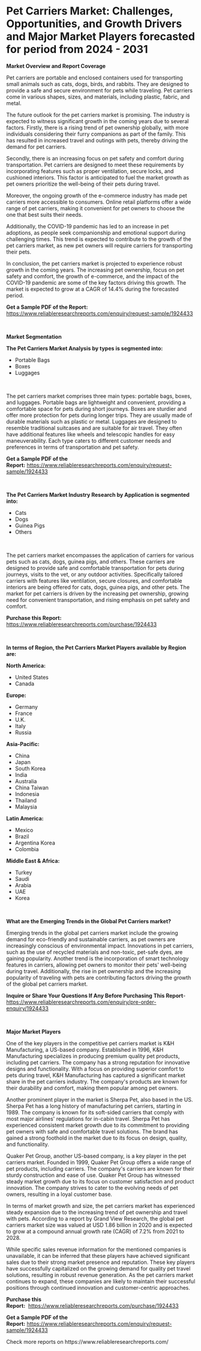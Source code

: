 <p><h1>Pet Carriers Market: Challenges, Opportunities, and Growth Drivers and Major Market Players forecasted for period from 2024 - 2031</h1></p><p><strong>Market Overview and Report Coverage</strong></p>
<p><p>Pet carriers are portable and enclosed containers used for transporting small animals such as cats, dogs, birds, and rabbits. They are designed to provide a safe and secure environment for pets while traveling. Pet carriers come in various shapes, sizes, and materials, including plastic, fabric, and metal.</p><p>The future outlook for the pet carriers market is promising. The industry is expected to witness significant growth in the coming years due to several factors. Firstly, there is a rising trend of pet ownership globally, with more individuals considering their furry companions as part of the family. This has resulted in increased travel and outings with pets, thereby driving the demand for pet carriers.</p><p>Secondly, there is an increasing focus on pet safety and comfort during transportation. Pet carriers are designed to meet these requirements by incorporating features such as proper ventilation, secure locks, and cushioned interiors. This factor is anticipated to fuel the market growth as pet owners prioritize the well-being of their pets during travel.</p><p>Moreover, the ongoing growth of the e-commerce industry has made pet carriers more accessible to consumers. Online retail platforms offer a wide range of pet carriers, making it convenient for pet owners to choose the one that best suits their needs.</p><p>Additionally, the COVID-19 pandemic has led to an increase in pet adoptions, as people seek companionship and emotional support during challenging times. This trend is expected to contribute to the growth of the pet carriers market, as new pet owners will require carriers for transporting their pets.</p><p>In conclusion, the pet carriers market is projected to experience robust growth in the coming years. The increasing pet ownership, focus on pet safety and comfort, the growth of e-commerce, and the impact of the COVID-19 pandemic are some of the key factors driving this growth. The market is expected to grow at a CAGR of 14.4% during the forecasted period.</p></p>
<p><strong>Get a Sample PDF of the Report:</strong> <a href="https://www.reliableresearchreports.com/enquiry/request-sample/1924433">https://www.reliableresearchreports.com/enquiry/request-sample/1924433</a></p>
<p>&nbsp;</p>
<p><strong>Market Segmentation</strong></p>
<p><strong>The Pet Carriers Market Analysis by types is segmented into:</strong></p>
<p><ul><li>Portable Bags</li><li>Boxes</li><li>Luggages</li></ul></p>
<p>&nbsp;</p>
<p><p>The pet carriers market comprises three main types: portable bags, boxes, and luggages. Portable bags are lightweight and convenient, providing a comfortable space for pets during short journeys. Boxes are sturdier and offer more protection for pets during longer trips. They are usually made of durable materials such as plastic or metal. Luggages are designed to resemble traditional suitcases and are suitable for air travel. They often have additional features like wheels and telescopic handles for easy maneuverability. Each type caters to different customer needs and preferences in terms of transportation and pet safety.</p></p>
<p><strong>Get a Sample PDF of the Report:</strong>&nbsp;<a href="https://www.reliableresearchreports.com/enquiry/request-sample/1924433">https://www.reliableresearchreports.com/enquiry/request-sample/1924433</a></p>
<p>&nbsp;</p>
<p><strong>The Pet Carriers Market Industry Research by Application is segmented into:</strong></p>
<p><ul><li>Cats</li><li>Dogs</li><li>Guinea Pigs</li><li>Others</li></ul></p>
<p>&nbsp;</p>
<p><p>The pet carriers market encompasses the application of carriers for various pets such as cats, dogs, guinea pigs, and others. These carriers are designed to provide safe and comfortable transportation for pets during journeys, visits to the vet, or any outdoor activities. Specifically tailored carriers with features like ventilation, secure closures, and comfortable interiors are being offered for cats, dogs, guinea pigs, and other pets. The market for pet carriers is driven by the increasing pet ownership, growing need for convenient transportation, and rising emphasis on pet safety and comfort.</p></p>
<p><strong>Purchase this Report:</strong>&nbsp; <a href="https://www.reliableresearchreports.com/purchase/1924433">https://www.reliableresearchreports.com/purchase/1924433</a></p>
<p>&nbsp;</p>
<p><strong>In terms of Region, the Pet Carriers Market Players available by Region are:</strong></p>
<p>
    <p> <strong> North America: </strong>
        <ul>
            <li>United States</li>
            <li>Canada</li>
        </ul>
        </p> 
    <p> <strong> Europe: </strong>
        <ul>
            <li>Germany</li>
            <li>France</li>
            <li>U.K.</li>
            <li>Italy</li>
            <li>Russia</li>
        </ul>
        </p> 
    <p> <strong> Asia-Pacific: </strong>
        <ul>
            <li>China</li>
            <li>Japan</li>
            <li>South Korea</li>
            <li>India</li>
            <li>Australia</li>
            <li>China Taiwan</li>
            <li>Indonesia</li>
            <li>Thailand</li>
            <li>Malaysia</li>
        </ul>
        </p> 
    <p> <strong> Latin America: </strong>
        <ul>
            <li>Mexico</li>
            <li>Brazil</li>
            <li>Argentina Korea</li>
            <li>Colombia</li>
        </ul>
        </p> 
    <p> <strong> Middle East & Africa: </strong>
        <ul>
            <li>Turkey</li>
            <li>Saudi</li>
            <li>Arabia</li>
            <li>UAE</li>
            <li>Korea</li>
        </ul>
    </p>
    </p>
<p>&nbsp;</p>
<p><strong>What are the Emerging Trends in the Global Pet Carriers market?</strong></p>
<p><p>Emerging trends in the global pet carriers market include the growing demand for eco-friendly and sustainable carriers, as pet owners are increasingly conscious of environmental impact. Innovations in pet carriers, such as the use of recycled materials and non-toxic, pet-safe dyes, are gaining popularity. Another trend is the incorporation of smart technology features in carriers, allowing pet owners to monitor their pets' well-being during travel. Additionally, the rise in pet ownership and the increasing popularity of traveling with pets are contributing factors driving the growth of the global pet carriers market.</p></p>
<p><strong>Inquire or Share Your Questions If Any Before Purchasing This Report</strong>- <a href="https://www.reliableresearchreports.com/enquiry/pre-order-enquiry/1924433">https://www.reliableresearchreports.com/enquiry/pre-order-enquiry/1924433</a></p>
<p>&nbsp;</p>
<p><strong>Major Market Players</strong></p>
<p><p>One of the key players in the competitive pet carriers market is K&H Manufacturing, a US-based company. Established in 1996, K&H Manufacturing specializes in producing premium quality pet products, including pet carriers. The company has a strong reputation for innovative designs and functionality. With a focus on providing superior comfort to pets during travel, K&H Manufacturing has captured a significant market share in the pet carriers industry. The company's products are known for their durability and comfort, making them popular among pet owners.</p><p>Another prominent player in the market is Sherpa Pet, also based in the US. Sherpa Pet has a long history of manufacturing pet carriers, starting in 1989. The company is known for its soft-sided carriers that comply with most major airlines' regulations for in-cabin travel. Sherpa Pet has experienced consistent market growth due to its commitment to providing pet owners with safe and comfortable travel solutions. The brand has gained a strong foothold in the market due to its focus on design, quality, and functionality.</p><p>Quaker Pet Group, another US-based company, is a key player in the pet carriers market. Founded in 1999, Quaker Pet Group offers a wide range of pet products, including carriers. The company's carriers are known for their sturdy construction and ease of use. Quaker Pet Group has witnessed steady market growth due to its focus on customer satisfaction and product innovation. The company strives to cater to the evolving needs of pet owners, resulting in a loyal customer base.</p><p>In terms of market growth and size, the pet carriers market has experienced steady expansion due to the increasing trend of pet ownership and travel with pets. According to a report by Grand View Research, the global pet carriers market size was valued at USD 1.86 billion in 2020 and is expected to grow at a compound annual growth rate (CAGR) of 7.2% from 2021 to 2028.</p><p>While specific sales revenue information for the mentioned companies is unavailable, it can be inferred that these players have achieved significant sales due to their strong market presence and reputation. These key players have successfully capitalized on the growing demand for quality pet travel solutions, resulting in robust revenue generation. As the pet carriers market continues to expand, these companies are likely to maintain their successful positions through continued innovation and customer-centric approaches.</p></p>
<p><strong>Purchase this Report:</strong>&nbsp;&nbsp;<a href="https://www.reliableresearchreports.com/purchase/1924433">https://www.reliableresearchreports.com/purchase/1924433</a></p>
<p></p>
<p><strong>Get a Sample PDF of the Report:</strong>&nbsp;<a href="https://www.reliableresearchreports.com/enquiry/request-sample/1924433">https://www.reliableresearchreports.com/enquiry/request-sample/1924433</a></p>
<p>Check more reports on https://www.reliableresearchreports.com/</p>